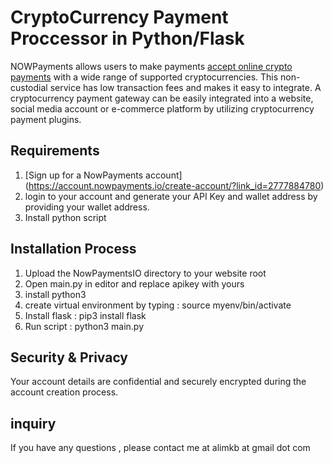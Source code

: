 # CryptoCurrency Payment Proccessor in Python/Flask
NOWPayments allows users to make payments [accept online crypto payments](https://account.nowpayments.io/create-account/?link_id=2777884780) with a wide range of supported cryptocurrencies. This non-custodial service has low transaction fees and makes it easy to integrate. A cryptocurrency payment gateway can be easily integrated into a website, social media account or e-commerce platform by utilizing cryptocurrency payment plugins.

## Requirements
1. [Sign up for a NowPayments account] (https://account.nowpayments.io/create-account/?link_id=2777884780)
2. login to your account and generate your API Key and wallet address by providing your wallet address.
3. Install python script


## Installation Process
1. Upload the NowPaymentsIO directory to your website root
2. Open main.py in editor and replace apikey with yours 
3. install python3 
4. create virtual environment by typing : source myenv/bin/activate  
5. Install flask  :  pip3 install flask 
6. Run script : python3 main.py

## Security & Privacy
Your account details are confidential and securely encrypted during the account creation process. 


## inquiry
If you have any questions , please contact me at alimkb at gmail dot com

